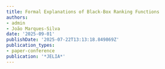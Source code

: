 ```yaml
---
title: Formal Explanations of Black-Box Ranking Functions
authors:
- admin
- João Marques-Silva
date: '2025-09-01'
publishDate: '2025-07-22T13:13:18.849869Z'
publication_types:
- paper-conference
publication: '*JELIA*'
---
```

